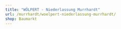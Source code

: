 ```yaml
---
title: "WÖLPERT - Niederlassung Murrhardt"
url: /murrhardt/woelpert-niederlassung-murrhardt/
shop: Baumarkt
---
```

